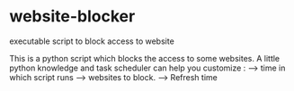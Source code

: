 # website-blocker
executable script to block access to website


This is a python script which blocks the access to some websites.
A little python knowledge and task scheduler can help you customize :
--> time in which script runs 
--> websites to block.
--> Refresh time 
